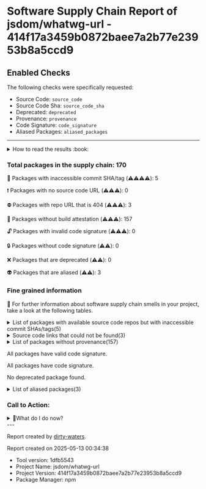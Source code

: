 
# Software Supply Chain Report of jsdom/whatwg-url - 414f17a3459b0872baee7a2b77e23953b8a5ccd9

## Enabled Checks
The following checks were specifically requested:

- Source Code: `source_code`
- Source Code Sha: `source_code_sha`
- Deprecated: `deprecated`
- Provenance: `provenance`
- Code Signature: `code_signature`
- Aliased Packages: `aliased_packages`

---


<details>
    <summary>How to read the results :book: </summary>
    
 Dirty-waters has analyzed your project dependencies and found different categories for each of them:

    
 - ⚠️⚠️⚠️⚠️ : critical severity 

    
 - ⚠️⚠️⚠️ : high severity 

    
 - ⚠️⚠️: medium severity 

    
 - ⚠️: low severity 

</details>
        

 ### Total packages in the supply chain: 170


:wrench: Packages with inaccessible commit SHA/tag (⚠️⚠️⚠️⚠️): 5

:heavy_exclamation_mark: Packages with no source code URL (⚠️⚠️⚠️): 0

:no_entry: Packages with repo URL that is 404 (⚠️⚠️⚠️): 3

:black_square_button: Packages without build attestation (⚠️⚠️⚠️): 157

:unlock: Packages with invalid code signature (⚠️⚠️⚠️): 0

:lock: Packages without code signature (⚠️⚠️): 0

:x: Packages that are deprecated (⚠️⚠️): 0

:alien: Packages that are aliased (⚠️⚠️): 3


### Fine grained information

:dolphin: For further information about software supply chain smells in your project, take a look at the following tables.

<details>
<summary>List of packages with available source code repos but with inaccessible commit SHAs/tags(5)</summary>
    


| package_name                         | sha_exists   | tag_version   | is_sha   | sha   | tag_url   | message                          |   status_code_for_sha | parent   |
|:-------------------------------------|:-------------|:--------------|:---------|:------|:----------|:---------------------------------|----------------------:|:---------|
| `@types/estree@1.0.6`                | False        | `1.0.6`       | False    |       |           | Tag 1.0.6 not found in the repo  |                   404 | `[]`     |
| `@types/istanbul-lib-coverage@2.0.6` | False        | `2.0.6`       | False    |       |           | Tag 2.0.6 not found in the repo  |                   404 | `[]`     |
| `@types/json-schema@7.0.15`          | False        | `7.0.15`      | False    |       |           | Tag 7.0.15 not found in the repo |                   404 | `[]`     |
| `keyv@4.5.4`                         | False        | `4.5.4`       | False    |       |           | Tag 4.5.4 not found in the repo  |                   404 | `[]`     |
| `lodash.merge@4.6.2`                 | False        | `4.6.2`       | False    |       |           | Tag 4.6.2 not found in the repo  |                   404 | `[]`     |
</details>

<details>
<summary>Source code links that could not be found(3)</summary>
    


|   index | package_name             | github_url                                    | github_exists   | parent                       |
|--------:|:-------------------------|:----------------------------------------------|:----------------|:-----------------------------|
|       1 | `concat-map@0.0.1`       | https://github.com/substack/node-concat-map   | False           | `['brace-expansion@1.1.11']` |
|       2 | `file-entry-cache@8.0.0` | https://github.com/jaredwray/file-entry-cache | False           | `[]`                         |
|       3 | `flat-cache@4.0.1`       | https://github.com/jaredwray/flat-cache       | False           | `[]`                         |
</details>

<details>
<summary>List of packages without provenance(157)</summary>
    


| package_name                                  | provenance_in_version   | parent                       |
|:----------------------------------------------|:------------------------|:-----------------------------|
| `@bcoe/v8-coverage@1.0.2`                     | False                   | `[]`                         |
| `@domenic/eslint-config@4.0.1`                | False                   | `[]`                         |
| `@esbuild/aix-ppc64@0.25.1`                   | False                   | `[]`                         |
| `@esbuild/android-arm64@0.25.1`               | False                   | `[]`                         |
| `@esbuild/android-arm@0.25.1`                 | False                   | `[]`                         |
| `@esbuild/android-x64@0.25.1`                 | False                   | `[]`                         |
| `@esbuild/darwin-arm64@0.25.1`                | False                   | `[]`                         |
| `@esbuild/darwin-x64@0.25.1`                  | False                   | `[]`                         |
| `@esbuild/freebsd-arm64@0.25.1`               | False                   | `[]`                         |
| `@esbuild/freebsd-x64@0.25.1`                 | False                   | `[]`                         |
| `@esbuild/linux-arm64@0.25.1`                 | False                   | `[]`                         |
| `@esbuild/linux-arm@0.25.1`                   | False                   | `[]`                         |
| `@esbuild/linux-ia32@0.25.1`                  | False                   | `[]`                         |
| `@esbuild/linux-loong64@0.25.1`               | False                   | `[]`                         |
| `@esbuild/linux-mips64el@0.25.1`              | False                   | `[]`                         |
| `@esbuild/linux-ppc64@0.25.1`                 | False                   | `[]`                         |
| `@esbuild/linux-riscv64@0.25.1`               | False                   | `[]`                         |
| `@esbuild/linux-s390x@0.25.1`                 | False                   | `[]`                         |
| `@esbuild/linux-x64@0.25.1`                   | False                   | `[]`                         |
| `@esbuild/netbsd-arm64@0.25.1`                | False                   | `[]`                         |
| `@esbuild/netbsd-x64@0.25.1`                  | False                   | `[]`                         |
| `@esbuild/openbsd-arm64@0.25.1`               | False                   | `[]`                         |
| `@esbuild/openbsd-x64@0.25.1`                 | False                   | `[]`                         |
| `@esbuild/sunos-x64@0.25.1`                   | False                   | `[]`                         |
| `@esbuild/win32-arm64@0.25.1`                 | False                   | `[]`                         |
| `@esbuild/win32-ia32@0.25.1`                  | False                   | `[]`                         |
| `@esbuild/win32-x64@0.25.1`                   | False                   | `[]`                         |
| `@eslint/js@9.22.0`                           | False                   | `['eslint@9.22.0']`          |
| `@humanfs/core@0.19.1`                        | False                   | `[]`                         |
| `@humanfs/node@0.16.6`                        | False                   | `[]`                         |
| `@humanwhocodes/module-importer@1.0.1`        | False                   | `[]`                         |
| `@humanwhocodes/retry@0.3.1`                  | False                   | `[]`                         |
| `@humanwhocodes/retry@0.4.2`                  | False                   | `[]`                         |
| `@isaacs/cliui@8.0.2`                         | False                   | `[]`                         |
| `@istanbuljs/schema@0.1.3`                    | False                   | `[]`                         |
| `@jridgewell/resolve-uri@3.1.2`               | False                   | `[]`                         |
| `@jridgewell/sourcemap-codec@1.5.0`           | False                   | `[]`                         |
| `@jridgewell/trace-mapping@0.3.25`            | False                   | `[]`                         |
| `@pkgjs/parseargs@0.11.0`                     | False                   | `[]`                         |
| `@types/estree@1.0.6`                         | False                   | `[]`                         |
| `@types/istanbul-lib-coverage@2.0.6`          | False                   | `[]`                         |
| `@types/json-schema@7.0.15`                   | False                   | `[]`                         |
| `acorn-jsx@5.3.2`                             | False                   | `[]`                         |
| `acorn@8.14.1`                                | False                   | `[]`                         |
| `ajv@6.12.6`                                  | False                   | `[]`                         |
| `ansi-regex@5.0.1`                            | False                   | `[]`                         |
| `ansi-regex@6.1.0`                            | False                   | `[]`                         |
| `ansi-styles@4.3.0`                           | False                   | `[]`                         |
| `ansi-styles@6.2.1`                           | False                   | `[]`                         |
| `argparse@2.0.1`                              | False                   | `[]`                         |
| `balanced-match@1.0.2`                        | False                   | `[]`                         |
| `benchmark@2.1.4`                             | False                   | `[]`                         |
| `brace-expansion@1.1.11`                      | False                   | `[]`                         |
| `brace-expansion@2.0.1`                       | False                   | `[]`                         |
| `c8@10.1.3`                                   | False                   | `[]`                         |
| `callsites@3.1.0`                             | False                   | `[]`                         |
| `chalk@4.1.2`                                 | False                   | `[]`                         |
| `cliui@8.0.1`                                 | False                   | `[]`                         |
| `color-convert@2.0.1`                         | False                   | `[]`                         |
| `color-name@1.1.4`                            | False                   | `[]`                         |
| `concat-map@0.0.1`                            | False                   | `['brace-expansion@1.1.11']` |
| `convert-source-map@2.0.0`                    | False                   | `[]`                         |
| `cross-spawn@7.0.6`                           | False                   | `[]`                         |
| `debug@4.4.0`                                 | False                   | `[]`                         |
| `deep-is@0.1.4`                               | False                   | `[]`                         |
| `eastasianwidth@0.2.0`                        | False                   | `[]`                         |
| `emoji-regex@8.0.0`                           | False                   | `[]`                         |
| `emoji-regex@9.2.2`                           | False                   | `[]`                         |
| `esbuild@0.25.1`                              | False                   | `[]`                         |
| `escalade@3.2.0`                              | False                   | `[]`                         |
| `escape-string-regexp@4.0.0`                  | False                   | `[]`                         |
| `eslint@9.22.0`                               | False                   | `[]`                         |
| `esquery@1.6.0`                               | False                   | `[]`                         |
| `esrecurse@4.3.0`                             | False                   | `[]`                         |
| `estraverse@5.3.0`                            | False                   | `[]`                         |
| `esutils@2.0.3`                               | False                   | `[]`                         |
| `fast-deep-equal@3.1.3`                       | False                   | `[]`                         |
| `fast-json-stable-stringify@2.1.0`            | False                   | `[]`                         |
| `fast-levenshtein@2.0.6`                      | False                   | `[]`                         |
| `file-entry-cache@8.0.0`                      | False                   | `[]`                         |
| `find-up@5.0.0`                               | False                   | `[]`                         |
| `flat-cache@4.0.1`                            | False                   | `[]`                         |
| `flatted@3.3.3`                               | False                   | `[]`                         |
| `foreground-child@3.3.1`                      | False                   | `[]`                         |
| `get-caller-file@2.0.5`                       | False                   | `[]`                         |
| `glob-parent@6.0.2`                           | False                   | `[]`                         |
| `glob@10.4.5`                                 | False                   | `[]`                         |
| `globals@14.0.0`                              | False                   | `[]`                         |
| `globals@16.0.0`                              | False                   | `[]`                         |
| `has-flag@4.0.0`                              | False                   | `[]`                         |
| `html-escaper@2.0.2`                          | False                   | `[]`                         |
| `ignore@5.3.2`                                | False                   | `[]`                         |
| `import-fresh@3.3.1`                          | False                   | `[]`                         |
| `imurmurhash@0.1.4`                           | False                   | `[]`                         |
| `is-extglob@2.1.1`                            | False                   | `[]`                         |
| `is-fullwidth-code-point@3.0.0`               | False                   | `[]`                         |
| `is-glob@4.0.3`                               | False                   | `[]`                         |
| `isexe@2.0.0`                                 | False                   | `[]`                         |
| `istanbul-lib-coverage@3.2.2`                 | False                   | `[]`                         |
| `istanbul-lib-report@3.0.1`                   | False                   | `[]`                         |
| `istanbul-reports@3.1.7`                      | False                   | `[]`                         |
| `jackspeak@3.4.3`                             | False                   | `[]`                         |
| `js-yaml@4.1.0`                               | False                   | `[]`                         |
| `json-buffer@3.0.1`                           | False                   | `['keyv@4.5.4']`             |
| `json-schema-traverse@0.4.1`                  | False                   | `[]`                         |
| `json-stable-stringify-without-jsonify@1.0.1` | False                   | `[]`                         |
| `keyv@4.5.4`                                  | False                   | `[]`                         |
| `levn@0.4.1`                                  | False                   | `[]`                         |
| `locate-path@6.0.0`                           | False                   | `[]`                         |
| `lodash.merge@4.6.2`                          | False                   | `[]`                         |
| `lodash@4.17.21`                              | False                   | `[]`                         |
| `lru-cache@10.4.3`                            | False                   | `[]`                         |
| `make-dir@4.0.0`                              | False                   | `[]`                         |
| `minimatch@3.1.2`                             | False                   | `[]`                         |
| `minimatch@9.0.5`                             | False                   | `[]`                         |
| `minipass@7.1.2`                              | False                   | `[]`                         |
| `ms@2.1.3`                                    | False                   | `[]`                         |
| `natural-compare@1.4.0`                       | False                   | `[]`                         |
| `optionator@0.9.4`                            | False                   | `[]`                         |
| `p-limit@3.1.0`                               | False                   | `[]`                         |
| `p-locate@5.0.0`                              | False                   | `[]`                         |
| `package-json-from-dist@1.0.1`                | False                   | `[]`                         |
| `parent-module@1.0.1`                         | False                   | `[]`                         |
| `path-exists@4.0.0`                           | False                   | `[]`                         |
| `path-key@3.1.1`                              | False                   | `[]`                         |
| `path-scurry@1.11.1`                          | False                   | `[]`                         |
| `platform@1.3.6`                              | False                   | `[]`                         |
| `prelude-ls@1.2.1`                            | False                   | `[]`                         |
| `prettier@2.8.8`                              | False                   | `[]`                         |
| `punycode@2.3.1`                              | False                   | `[]`                         |
| `require-directory@2.1.1`                     | False                   | `[]`                         |
| `resolve-from@4.0.0`                          | False                   | `[]`                         |
| `shebang-command@2.0.0`                       | False                   | `[]`                         |
| `shebang-regex@3.0.0`                         | False                   | `[]`                         |
| `signal-exit@4.1.0`                           | False                   | `[]`                         |
| `string-width@4.2.3`                          | False                   | `[]`                         |
| `string-width@5.1.2`                          | False                   | `[]`                         |
| `strip-ansi@6.0.1`                            | False                   | `[]`                         |
| `strip-ansi@7.1.0`                            | False                   | `[]`                         |
| `strip-json-comments@3.1.1`                   | False                   | `[]`                         |
| `supports-color@7.2.0`                        | False                   | `[]`                         |
| `test-exclude@7.0.1`                          | False                   | `[]`                         |
| `tr46@5.1.0`                                  | False                   | `[]`                         |
| `type-check@0.4.0`                            | False                   | `[]`                         |
| `uri-js@4.4.1`                                | False                   | `[]`                         |
| `v8-to-istanbul@9.3.0`                        | False                   | `[]`                         |
| `webidl-conversions@7.0.0`                    | False                   | `[]`                         |
| `webidl2@24.4.1`                              | False                   | `[]`                         |
| `webidl2js@18.0.0`                            | False                   | `[]`                         |
| `which@2.0.2`                                 | False                   | `[]`                         |
| `word-wrap@1.2.5`                             | False                   | `[]`                         |
| `wrap-ansi@7.0.0`                             | False                   | `[]`                         |
| `wrap-ansi@8.1.0`                             | False                   | `[]`                         |
| `y18n@5.0.8`                                  | False                   | `[]`                         |
| `yargs-parser@21.1.1`                         | False                   | `[]`                         |
| `yargs@17.7.2`                                | False                   | `[]`                         |
| `yocto-queue@0.1.0`                           | False                   | `[]`                         |
</details>

All packages have valid code signature.

All packages have code signature.

No deprecated package found.

<details>
<summary>List of aliased packages(3)</summary>
    


| package_name         | aliased_package_name   | parent   |
|:---------------------|:-----------------------|:---------|
| `string-width@4.2.3` | `string-width-cjs`     | `[]`     |
| `strip-ansi@6.0.1`   | `strip-ansi-cjs`       | `[]`     |
| `wrap-ansi@7.0.0`    | `wrap-ansi-cjs`        | `[]`     |
</details>

### Call to Action:

<details>
<summary>👻What do I do now? </summary>


For packages **without source code & accessible SHA/release tags**:

- **Why?** Missing or inaccessible source code makes it impossible to audit the package for security vulnerabilities or malicious code.

1. Pull Request to the maintainer of dependency, requesting correct repository metadata and proper versioning/tagging. 


For **deprecated** packages:

- **Why?** Deprecated packages may contain known security issues and are no longer maintained, putting your project at risk.

1. Confirm the maintainer's deprecation intention 
2. Check for not deprecated versions

For packages **without code signature**:

- **Why?** Code signatures help verify the authenticity and integrity of the package, ensuring it hasn't been tampered with.

1. Open an issue in the dependency's repository to request the inclusion of code signature in the CI/CD pipeline. 


For packages **with invalid code signature**:

- **Why?** Invalid signatures could indicate tampering or compromised build processes.

1. It's recommended to verify the code signature and contact the maintainer to fix the issue.

For packages **without provenance**:

- **Why?** Without provenance, there's no way to verify that the package was built from the claimed source code, making supply chain attacks possible.

1. Open an issue in the dependency's repository to request the inclusion of provenance and build attestation in the CI/CD pipeline.

For packages that are **aliased**:

- **Why?** Aliased packages may hide malicious dependencies under seemingly legitimate names.

1. Check the aliased package and its repository to verify the alias is not malicious.
</details>
---

Report created by [dirty-waters](https://github.com/chains-project/dirty-waters/).

Report created on 2025-05-13 00:34:38
- Tool version: 1dfb5543
- Project Name: jsdom/whatwg-url
- Project Version: 414f17a3459b0872baee7a2b77e23953b8a5ccd9
- Package Manager: npm
